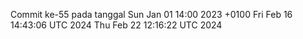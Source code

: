Commit ke-55 pada tanggal Sun Jan 01 14:00 2023 +0100
Fri Feb 16 14:43:06 UTC 2024
Thu Feb 22 12:16:22 UTC 2024

